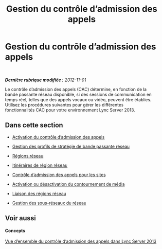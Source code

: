 ﻿---
title: Gestion du contrôle d’admission des appels
TOCTitle: Gestion du contrôle d’admission des appels
ms:assetid: b0bd4783-6f47-408d-b010-2e30f9bc1770
ms:mtpsurl: https://technet.microsoft.com/fr-fr/library/JJ721851(v=OCS.15)
ms:contentKeyID: 49891494
ms.date: 05/20/2016
mtps_version: v=OCS.15
ms.translationtype: HT
---

# Gestion du contrôle d’admission des appels

 

_**Dernière rubrique modifiée :** 2012-11-01_

Le contrôle d’admission des appels (CAC) détermine, en fonction de la bande passante réseau disponible, si des sessions de communication en temps réel, telles que des appels vocaux ou vidéo, peuvent être établies. Utilisez les procédures suivantes pour gérer les différentes fonctionnalités CAC pour votre environnement Lync Server 2013.

## Dans cette section

  - [Activation du contrôle d’admission des appels](lync-server-2013-enabling-call-admission-control.md)

  - [Gestion des profils de stratégie de bande passante réseau](lync-server-2013-managing-network-bandwidth-policy-profiles.md)

  - [Régions réseau](lync-server-2013-network-regions.md)

  - [Itinéraires de région réseau](lync-server-2013-network-region-routes.md)

  - [Contrôle d’admission des appels pour les sites](lync-server-2013-call-admission-control-for-sites.md)

  - [Activation ou désactivation du contournement de média](lync-server-2013-enabling-and-disabling-media-bypass.md)

  - [Liaison des régions réseau](lync-server-2013-linking-network-regions.md)

  - [Gestion des sous-réseaux du réseau](lync-server-2013-managing-network-subnets.md)

## Voir aussi

#### Concepts

[Vue d’ensemble du contrôle d’admission des appels dans Lync Server 2013](lync-server-2013-overview-of-call-admission-control.md)

